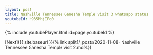 ```yaml
---
layout: post
title: Nashville Tennessee Ganesha Temple visit 3 whatsapp status
youtubeId: H935MhjIFo0
---
```


{% include youtubePlayer.html id=page.youtubeId %}

[Next]({{ site.baseurl }}{% link split1/_posts/2020-11-08- Nashville Tennessee Ganesha Temple visit 2.md%})
